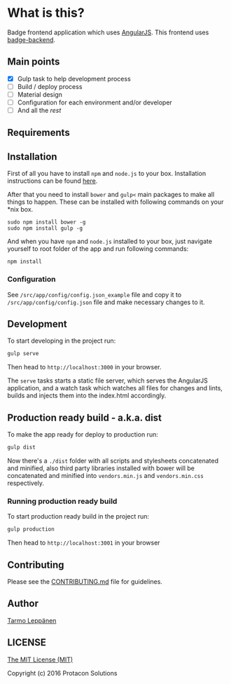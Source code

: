 # What is this?

Badge frontend application which uses [AngularJS](https://angularjs.org/). 
This frontend uses [badge-backend](https://github.com/ProtaconSolutions/badge-backend).

## Main points
- [x] Gulp task to help development process
- [ ] Build / deploy process
- [ ] Material design
- [ ] Configuration for each environment and/or developer
- [ ] And all the _rest_

## Requirements

## Installation
First of all you have to install ```npm``` and ```node.js``` to your box. Installation instructions can
be found [here](https://github.com/joyent/node/wiki/Installing-Node.js-via-package-manager).

After that you need to install ```bower``` and ```gulp<``` main packages to make all  things to happen. 
These can be installed with following commands on your *nix box. 
```
sudo npm install bower -g
sudo npm install gulp -g
```

And when you have ```npm``` and ```node.js``` installed to your box, just navigate yourself to root folder
of the app and run following commands:

```
npm install
```

### Configuration
See ```/src/app/config/config.json_example``` file and copy it to ```/src/app/config/config.json``` file and make
necessary changes to it. 

## Development

To start developing in the project run:

```bash
gulp serve
```

Then head to `http://localhost:3000` in your browser.

The `serve` tasks starts a static file server, which serves the AngularJS application, and a watch task which watches 
all files for changes and lints, builds and injects them into the index.html accordingly.

## Production ready build - a.k.a. dist

To make the app ready for deploy to production run:

```bash
gulp dist
```

Now there's a `./dist` folder with all scripts and stylesheets concatenated and minified, also third party libraries 
installed with bower will be concatenated and minified into `vendors.min.js` and `vendors.min.css` respectively.

### Running production ready build

To start production ready build in the project run:

```bash
gulp production
```

Then head to `http://localhost:3001` in your browser

## Contributing
Please see the [CONTRIBUTING.md](CONTRIBUTING.md) file for guidelines.

## Author
[Tarmo Leppänen](https://github.com/tarlepp)

## LICENSE

[The MIT License (MIT)](LICENSE)

Copyright (c) 2016 Protacon Solutions